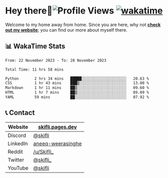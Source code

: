 # Hey there:wave:![Profile Views](https://komarev.com/ghpvc/?username=skifli) [![wakatime](https://wakatime.com/badge/user/b4317b02-0c6d-457b-82a4-a448b8a8d1df.svg)](https://wakatime.com/@b4317b02-0c6d-457b-82a4-a448b8a8d1df)

Welcome to my home away from home. Since you are here, why not [**check out my website**](https://skifli.pages.dev); you can find our more about myself there.

## 📊 WakaTime Stats

<!--START_SECTION:waka-->

```txt
From: 22 November 2023 - To: 28 November 2023

Total Time: 11 hrs 58 mins

Python       2 hrs 34 mins   █████░░░░░░░░░░░░░░░░░░░░   20.63 %
CSS          1 hr 43 mins    ███▒░░░░░░░░░░░░░░░░░░░░░   13.80 %
Markdown     1 hr 11 mins    ██▒░░░░░░░░░░░░░░░░░░░░░░   09.60 %
HTML         1 hr 7 mins     ██▒░░░░░░░░░░░░░░░░░░░░░░   09.09 %
YAML         59 mins         ██░░░░░░░░░░░░░░░░░░░░░░░   07.92 %
```

<!--END_SECTION:waka-->

## 📞 Contact

| Website  | [skifli.pages.dev](https://skifli.pages.dev)                       |
|----------|--------------------------------------------------------------------|
| Discord  | [@skifli](https://discord.com/users/1072069875993956372)           |
| LinkedIn | [aneeq-weerasinghe](https://www.linkedin.com/in/aneeq-weerasinghe) |
| Reddit   | [/u/Skifli_](https://www.reddit.com/user/skifli_)                  |
| Twitter  | [@skifli_](https://twitter.com/@skifli_)                           |
| YouTube  | [@skifli](https://www.youtube.com/channel/@skifli)                 |
